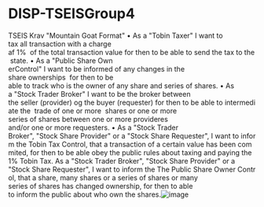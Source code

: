 # DISP-TSEISGroup4

TSEIS Krav "Mountain Goat Format"
	• As a "Tobin Taxer" I want to tax all transaction with a charge af 1%  of the total transaction value for then to be able to send the tax to the state.
	• As a "Public Share Own erControl" I want to be informed of any changes in the share ownerships  for then to be able to track who is the owner of any share and series of shares.
	• As a "Stock Trader Broker" I want to be the broker between the seller (provider) og the buyer (requester) for then to be able to intermediate the  trade of one or more  shares or one or more series of shares between one or more provideres and/or one or more requesters.
	• As a "Stock Trader Broker", "Stock Share Provider" or a "Stock Share Requester", I want to inform the Tobin Tax Control, that a transaction of a certain value has been commited, for then to be able obey the public rules about taxing and paying the 1% Tobin Tax.
As a "Stock Trader Broker", "Stock Share Provider" or a "Stock Share Requester", I want to inform the The Public Share Owner Control, that a share, many shares or a series of shares or many series of shares has changed ownership, for then to able to inform the public about who own the shares.![image](https://user-images.githubusercontent.com/60434804/116878246-5ed65300-ac1f-11eb-9018-8f47dfe996b2.png)
